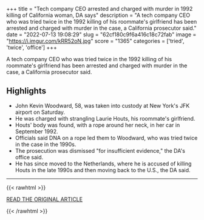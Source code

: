 +++
title = "Tech company CEO arrested and charged with murder in 1992 killing of California woman, DA says"
description = "A tech company CEO who was tried twice in the 1992 killing of his roommate's girlfriend has been arrested and charged with murder in the case, a California prosecutor said."
date = "2022-07-13 19:08:29"
slug = "62cf180c9f6a416c18c72fab"
image = "https://i.imgur.com/kRR52oN.jpg"
score = "1365"
categories = ['tried', 'twice', 'office']
+++

A tech company CEO who was tried twice in the 1992 killing of his roommate's girlfriend has been arrested and charged with murder in the case, a California prosecutor said.

## Highlights

- John Kevin Woodward, 58, was taken into custody at New York's JFK airport on Saturday.
- He was charged with strangling Laurie Houts, his roommate's girlfriend.
- Houts' body was found, with a rope around her neck, in her car in September 1992.
- Officials said DNA on a rope led them to Woodward, who was tried twice in the case in the 1990s.
- The prosecution was dismissed "for insufficient evidence," the DA's office said.
- He has since moved to the Netherlands, where he is accused of killing Houts in the late 1990s and then moving back to the U.S., the DA said.

---

{{< rawhtml >}}
  <p class="article-category">
    <a target="_blank" href="https://www.cnn.com/2022/07/12/us/john-kevin-woodward-arrested-murder-charge/index.html">READ THE ORIGINAL ARTICLE</a>
  </p>
{{< /rawhtml >}}
